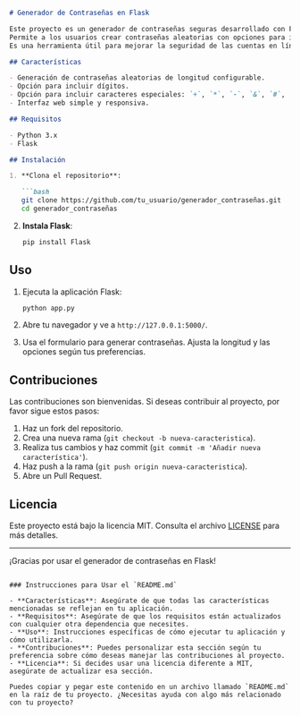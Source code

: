 
```markdown
# Generador de Contraseñas en Flask

Este proyecto es un generador de contraseñas seguras desarrollado con Flask y Python.
Permite a los usuarios crear contraseñas aleatorias con opciones para incluir dígitos y caracteres especiales.
Es una herramienta útil para mejorar la seguridad de las cuentas en línea.

## Características

- Generación de contraseñas aleatorias de longitud configurable.
- Opción para incluir dígitos.
- Opción para incluir caracteres especiales: `+`, `*`, `-`, `&`, `#`, `!`, `¡`.
- Interfaz web simple y responsiva.

## Requisitos

- Python 3.x
- Flask

## Instalación

1. **Clona el repositorio**:

   ```bash
   git clone https://github.com/tu_usuario/generador_contraseñas.git
   cd generador_contraseñas
   ```

2. **Instala Flask**:

   ```bash
   pip install Flask
   ```

## Uso

1. Ejecuta la aplicación Flask:

   ```bash
   python app.py
   ```

2. Abre tu navegador y ve a `http://127.0.0.1:5000/`.

3. Usa el formulario para generar contraseñas. Ajusta la longitud y las opciones según tus preferencias.

## Contribuciones

Las contribuciones son bienvenidas. Si deseas contribuir al proyecto, por favor sigue estos pasos:

1. Haz un fork del repositorio.
2. Crea una nueva rama (`git checkout -b nueva-caracteristica`).
3. Realiza tus cambios y haz commit (`git commit -m 'Añadir nueva característica'`).
4. Haz push a la rama (`git push origin nueva-caracteristica`).
5. Abre un Pull Request.

## Licencia

Este proyecto está bajo la licencia MIT. Consulta el archivo [LICENSE](LICENSE) para más detalles.

---

¡Gracias por usar el generador de contraseñas en Flask!
```

### Instrucciones para Usar el `README.md`

- **Características**: Asegúrate de que todas las características mencionadas se reflejan en tu aplicación.
- **Requisitos**: Asegúrate de que los requisitos están actualizados con cualquier otra dependencia que necesites.
- **Uso**: Instrucciones específicas de cómo ejecutar tu aplicación y cómo utilizarla.
- **Contribuciones**: Puedes personalizar esta sección según tu preferencia sobre cómo deseas manejar las contribuciones al proyecto.
- **Licencia**: Si decides usar una licencia diferente a MIT, asegúrate de actualizar esa sección.

Puedes copiar y pegar este contenido en un archivo llamado `README.md` en la raíz de tu proyecto. ¿Necesitas ayuda con algo más relacionado con tu proyecto?
